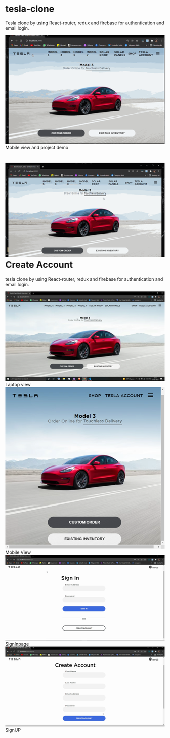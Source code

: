 # tesla-clone

 Tesla clone by using React-router, redux and firebase for authentication and email login.



<img src="./Assets/project.gif"> Mobile view and project demo</img>

<img src="./Assets/projectCreateAccount.gif">Create Account</img>
=======
 tesla clone by using React-router, redux and firebase for authentication and email login.

<img src='./Assets/desktopview.png'>Laptop view</img>
<img src='./Assets/mobileview.png'>Mobile View</img>
<img src='./Assets/signpage.png'>SignInpage</img>
<img src='./Assets/signup.png'>SignUP</img>
